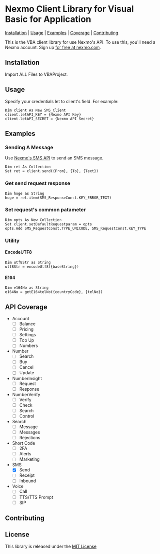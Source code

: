 Nexmo Client Library for Visual Basic for Application
===================================

[Installation](#Installation) |  [Usage](#Usage) |  [Examples](#Examples) | [Coverage](#API-Coverage) | [Contributing](#Contributing)  

This is the VBA client library for use Nexmo's API. To use this, you'll need a Nexmo account. Sign up [for free
at nexmo.com][signup].

Installation
------------

Import ALL Files to VBAProject.

Usage
-----

Specify your credentials let to client's field.
For example:

```VisualBasic
Dim client As New SMS_Client
client.letAPI_KEY = {Nexmo API Key}
client.letAPI_SECRET = {Nexmo API Secret}
```



Examples
--------

### Sending A Message

Use [Nexmo's SMS API][doc_sms] to send an SMS message. 

```VisualBasic
Dim ret As Collection
Set ret = client.send({From}, {To}, {Text})
```

### Get send request response

```VisualBasic
Dim hoge as String
hoge = ret.item(SMS_ResponseConst.KEY_ERROR_TEXT)
```

### Set request's common patameter

```VisualBasic
Dim opts As New Collection
Set client.setDefaultRequestparam = opts
opts.Add SMS_RequestConst.TYPE_UNICODE, SMS_RequestConst.KEY_TYPE
```

### Utility

#### EncodeUTF8
```VisualBasic
Dim utf8Str as String
utf8Str = encodeUtf8({baseString})
```

#### E164
```VisualBasic
Dim e164No as String
e164No = getE164telNo({countryCode}, {telNo})
```

API Coverage
------------

* Account
    * [ ] Balance
    * [ ] Pricing
    * [ ] Settings
    * [ ] Top Up
    * [ ] Numbers
* Number
    * [ ] Search
    * [ ] Buy
    * [ ] Cancel
    * [ ] Update
* NumberInsight
    * [ ] Request
    * [ ] Response
* NumberVerify
    * [ ] Verify
    * [ ] Check
    * [ ] Search
    * [ ] Control
* Search
    * [ ] Message
    * [ ] Messages
    * [ ] Rejections
* Short Code
    * [ ] 2FA
    * [ ] Alerts
    * [ ] Marketing
* SMS
    * [X] Send
    * [ ] Receipt
    * [ ] Inbound
* Voice
    * [ ] Call
    * [ ] TTS/TTS Prompt
    * [ ] SIP

Contributing
------------

License
-------

This library is released under the [MIT License][license]

[signup]: http://nexmo.com?src=vba-client-library
[doc_sms]: https://docs.nexmo.com/api-ref/sms-api
[license]: LICENSE.txt
